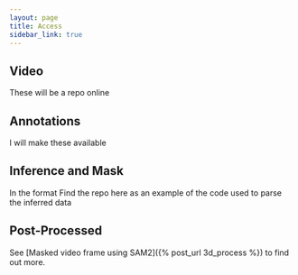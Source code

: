 ```yaml
---
layout: page
title: Access
sidebar_link: true
---
```



## Video

These will be a repo online

## Annotations

I will make these available

## Inference and Mask

In the format
Find the repo here as an example of the code used to parse the inferred data

## Post-Processed
See [Masked video frame using SAM2]({% post_url 3d_process %}) to find out more.